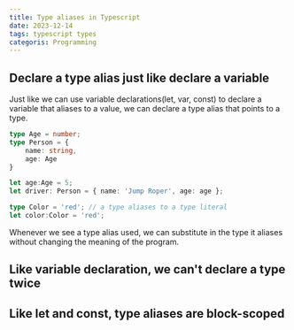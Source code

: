 ```yaml
---
title: Type aliases in Typescript
date: 2023-12-14
tags: typescript types
categoris: Programming
---
```


## Declare a type alias just like declare a variable

Just like we can use variable declarations(let, var, const) to declare a variable that aliases to a value, we can declare a type alias that points to a type.

```typescript
type Age = number;
type Person = {
    name: string,
    age: Age
}

let age:Age = 5;
let driver: Person = { name: 'Jump Roper', age: age };

type Color = 'red'; // a type aliases to a type literal
let color:Color = 'red';
```

Whenever we see a type alias used, we can substitute in the type it aliases without changing the meaning of the program.

## Like variable declaration, we can't declare a type twice

## Like let and const, type aliases are block-scoped

